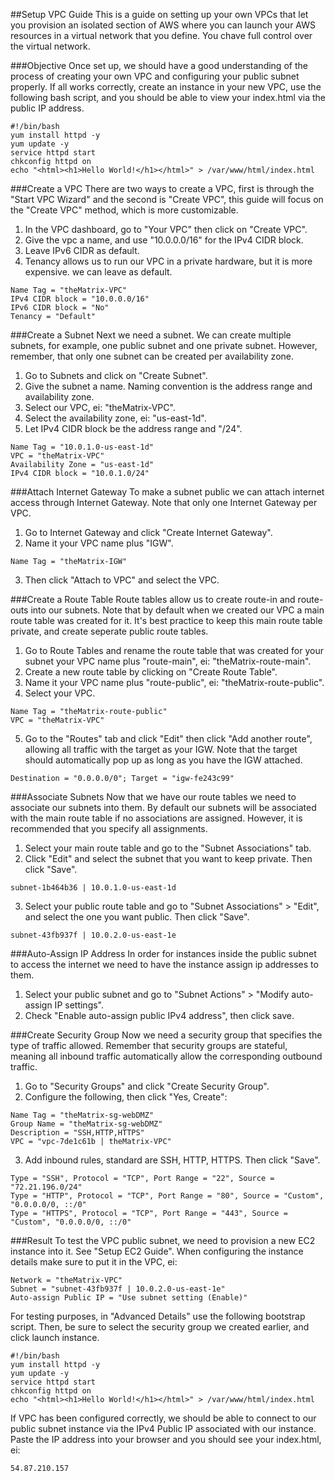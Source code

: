##Setup VPC Guide
This is a guide on setting up your own VPCs that let you provision an isolated section of AWS where you can launch your AWS resources in a virtual network that you define. You chave full control over the virtual network.

###Objective
Once set up, we should have a good understanding of the process of creating your own VPC and configuring your public subnet properly. If all works correctly, create an instance in your new VPC, use the following bash script, and you should be able to view your index.html via the public IP address. 
```
#!/bin/bash
yum install httpd -y
yum update -y
service httpd start
chkconfig httpd on
echo "<html><h1>Hello World!</h1></html>" > /var/www/html/index.html
```

###Create a VPC
There are two ways to create a VPC, first is through the "Start VPC Wizard" and the second is "Create VPC", this guide will focus on the "Create VPC" method, which is more customizable.

1. In the VPC dashboard, go to "Your VPC" then click on "Create VPC".
2. Give the vpc a name, and use "10.0.0.0/16" for the IPv4 CIDR block.
3. Leave IPv6 CIDR as default.
4. Tenancy allows us to run our VPC in a private hardware, but it is more expensive. we can leave as default.
```
Name Tag = "theMatrix-VPC"
IPv4 CIDR block = "10.0.0.0/16"
IPv6 CIDR block = "No"
Tenancy = "Default"
```

###Create a Subnet
Next we need a subnet. We can create multiple subnets, for example, one public subnet and one private subnet. However, remember, that only one subnet can be created per availability zone.

1. Go to Subnets and click on "Create Subnet".
2. Give the subnet a name. Naming convention is the address range and availability zone.
3. Select our VPC, ei: "theMatrix-VPC".
4. Select the availability zone, ei: "us-east-1d".
5. Let IPv4 CIDR block be the address range and "/24".
```
Name Tag = "10.0.1.0-us-east-1d"
VPC = "theMatrix-VPC"
Availability Zone = "us-east-1d"
IPv4 CIDR block = "10.0.1.0/24"
```
 
###Attach Internet Gateway
To make a subnet public we can attach internet access through Internet Gateway. Note that only one Internet Gateway per VPC.

1. Go to Internet Gateway and click "Create Internet Gateway".
2. Name it your VPC name plus "IGW".
```
Name Tag = "theMatrix-IGW"
```
3. Then click "Attach to VPC" and select the VPC.

###Create a Route Table
Route tables allow us to create route-in and route-outs into our subnets. Note that by default when we created our VPC a main route table was created for it. It's best practice to keep this main route table private, and create seperate public route tables.

1. Go to Route Tables and rename the route table that was created for your subnet your VPC name plus "route-main", ei: "theMatrix-route-main".
2. Create a new route table by clicking on "Create Route Table".
3. Name it your VPC name plus "route-public", ei: "theMatrix-route-public".
4. Select your VPC. 
```
Name Tag = "theMatrix-route-public"
VPC = "theMatrix-VPC"
```
5. Go to the "Routes" tab and click "Edit" then click "Add another route", allowing all traffic with the target as your IGW. Note that the target should automatically pop up as long as you have the IGW attached.
```
Destination = "0.0.0.0/0"; Target = "igw-fe243c99"
```

###Associate Subnets
Now that we have our route tables we need to associate our subnets into them. By default our subnets will be associated with the main route table if no associations are assigned. However, it is recommended that you specify all assignments.

1. Select your main route table  and go to the "Subnet Associations" tab.
2. Click "Edit" and select the subnet that you want to keep private. Then click "Save".
```
subnet-1b464b36 | 10.0.1.0-us-east-1d
```
3. Select your public route table and go to "Subnet Associations" > "Edit", and select the one you want public. Then click "Save".
```
subnet-43fb937f | 10.0.2.0-us-east-1e
```

###Auto-Assign IP Address
In order for instances inside the public subnet to access the internet we need to have the instance assign ip addresses to them.

1. Select your public subnet and go to "Subnet Actions" > "Modify auto-assign IP settings".
2. Check "Enable auto-assign public IPv4 address", then click save.

###Create Security Group
Now we need a security group that specifies the type of traffic allowed. Remember that security groups are stateful, meaning all inbound traffic automatically allow the corresponding outbound traffic.

1. Go to "Security Groups" and click "Create Security Group".
2. Configure the following, then click "Yes, Create":
```
Name Tag = "theMatrix-sg-webDMZ"
Group Name = "theMatrix-sg-webDMZ"
Description = "SSH,HTTP,HTTPS"
VPC = "vpc-7de1c61b | theMatrix-VPC"
```
3. Add inbound rules, standard are SSH, HTTP, HTTPS. Then click "Save".
```
Type = "SSH", Protocol = "TCP", Port Range = "22", Source = "72.21.196.0/24"
Type = "HTTP", Protocol = "TCP", Port Range = "80", Source = "Custom", "0.0.0.0/0, ::/0"
Type = "HTTPS", Protocol = "TCP", Port Range = "443", Source = "Custom", "0.0.0.0/0, ::/0"
```

###Result
To test the VPC public subnet, we need to provision a new EC2 instance into it. See "Setup EC2 Guide". When configuring the instance details make sure to put it in the VPC, ei:
```
Network = "theMatrix-VPC"
Subnet = "subnet-43fb937f | 10.0.2.0-us-east-1e"
Auto-assign Public IP = "Use subnet setting (Enable)"
```
For testing purposes, in "Advanced Details" use the following bootstrap script. Then, be sure to select the security group we created earlier, and click launch instance. 
```
#!/bin/bash
yum install httpd -y
yum update -y
service httpd start
chkconfig httpd on
echo "<html><h1>Hello World!</h1></html>" > /var/www/html/index.html
```

If VPC has been configured correctly, we should be able to connect to our public subnet instance via the IPv4 Public IP associated with our instance. Paste the IP address into your browser and you should see your index.html, ei:
```
54.87.210.157
```